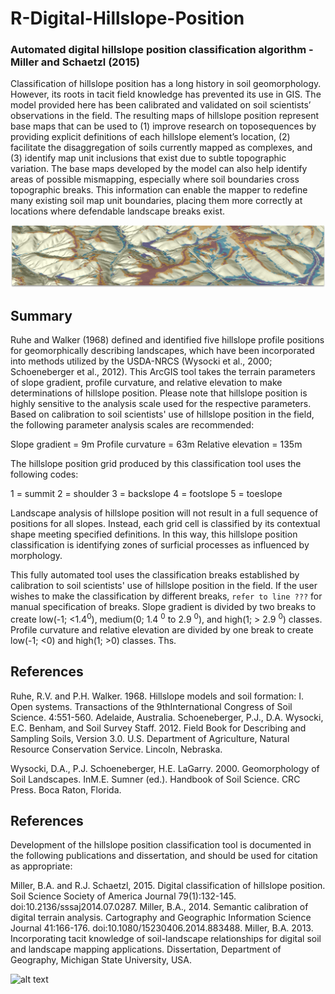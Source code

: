 # R-Digital-Hillslope-Position
### Automated digital hillslope position classification algorithm - Miller and Schaetzl (2015)

Classification of hillslope position has a long history in soil geomorphology. However, its roots in tacit field knowledge has prevented its use in GIS. The model provided here has been calibrated and validated on soil scientists’ observations in the field. The resulting maps of hillslope position represent base maps that can be used to (1) improve research on toposequences by providing explicit definitions of each hillslope element’s location, (2) facilitate the disaggregation of soils currently mapped as complexes, and (3) identify map unit inclusions that exist due to subtle topographic variation. The base maps developed by the model can also help identify areas of possible mismapping, especially where soil boundaries cross topographic breaks. This information can enable the mapper to redefine many existing soil map unit boundaries, placing them more correctly at locations where defendable landscape breaks exist.

![alt text](https://github.com/MollicMeyer/R-Digital-Hillslope-Position/blob/main/DHPwidescreen.jpg?raw=true)

## Summary

Ruhe and Walker (1968) defined and identified five hillslope profile positions for geomorphically describing landscapes, which have been incorporated into methods utilized by the USDA-NRCS (Wysocki et al., 2000; Schoeneberger et al., 2012). This ArcGIS tool takes the terrain parameters of slope gradient, profile curvature, and relative elevation to make determinations of hillslope position. Please note that hillslope position is highly sensitive to the analysis scale used for the respective parameters. Based on calibration to soil scientists' use of hillslope position in the field, the following parameter analysis scales are recommended:

Slope gradient = 9m
Profile curvature = 63m
Relative elevation = 135m

The hillslope position grid produced by this classification tool uses the following codes:

1 = summit
2 = shoulder
3 = backslope
4 = footslope
5 = toeslope

Landscape analysis of hillslope position will not result in a full sequence of positions for all slopes. Instead, each grid cell is classified by its contextual shape meeting specified definitions. In this way, this hillslope position classification is identifying zones of surficial processes as influenced by morphology.

This fully automated tool uses the classification breaks established by calibration to soil scientists' use of hillslope position in the field. If the user wishes to make the classification by different breaks, `refer to line ???` for manual specification of breaks. Slope gradient is divided by two breaks to create low(-1; <1.4<sup>0</sup>), medium(0; 1.4 <sup>0</sup> to 2.9 <sup>0</sup>), and high(1; > 2.9 <sup>0</sup>) classes. Profile curvature and relative elevation are divided by one break to create low(-1; <0) and high(1; >0) classes. Ths.


## References

Ruhe, R.V. and P.H. Walker. 1968. Hillslope models and soil formation: I. Open systems. Transactions of the 9thInternational Congress of Soil Science. 4:551-560. Adelaide, Australia.
Schoeneberger, P.J., D.A. Wysocki, E.C. Benham, and Soil Survey Staff. 2012. Field Book for Describing and Sampling Soils, Version 3.0. U.S. Department of Agriculture, Natural Resource Conservation Service. Lincoln, Nebraska.

Wysocki, D.A., P.J. Schoeneberger, H.E. LaGarry. 2000. Geomorphology of Soil Landscapes. InM.E. Sumner (ed.). Handbook of Soil Science. CRC Press. Boca Raton, Florida.


## References
Development of the hillslope position classification tool is documented in the following publications and dissertation, and should be used for citation as appropriate:

Miller, B.A. and R.J. Schaetzl, 2015. Digital classification of hillslope position. Soil Science Society of America Journal 79(1):132-145. doi:10.2136/sssaj2014.07.0287.
Miller, B.A., 2014. Semantic calibration of digital terrain analysis. Cartography and Geographic Information Science Journal 41:166-176. doi:10.1080/15230406.2014.883488.
Miller, B.A. 2013. Incorporating tacit knowledge of soil-landscape relationships for digital soil and landscape mapping applications. Dissertation, Department of Geography, Michigan State University, USA.

![alt text](https://github.com/MollicMeyer/R-Digital-Hillslope-Position/blob/main/burroak3.gif?raw=true)
